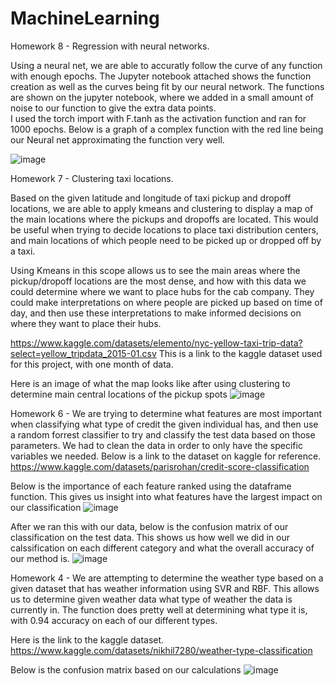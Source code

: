 # MachineLearning

Homework 8 - Regression with neural networks.  

  Using a neural net, we are able to accuratly follow the curve of any function with enough epochs. The Jupyter notebook attached shows the function creation as well as the curves being fit by our neural network. The functions are shown on the jupyter notebook, where we added in a small amount of noise to our function to give the extra data points.   
I used the torch import with F.tanh as the activation function and ran for 1000 epochs. Below is a graph of a complex function with the red line being our Neural net approximating the function very well.   

![image](https://github.com/user-attachments/assets/b7ef3669-24b0-4a96-997f-3b2a7bf4c6a5)

  
Homework 7 - Clustering taxi locations.   

  Based on the given latitude and longitude of taxi pickup and dropoff locations, we are able to apply kmeans and clustering to display a map of the main locations where the pickups and dropoffs are located. This would be useful when trying to decide locations to place taxi distribution centers, and main locations of which people need to be picked up or dropped off by a taxi.  

Using Kmeans in this scope allows us to see the main areas where the pickup/dropoff locations are the most dense, and how with this data we could determine where we want to place hubs for the cab company. They could make interpretations on where people are picked up based on time of day, and then use these interpretations to make informed decisions on where they want to place their hubs.  
  
  https://www.kaggle.com/datasets/elemento/nyc-yellow-taxi-trip-data?select=yellow_tripdata_2015-01.csv
  This is a link to the kaggle dataset used for this project, with one month of data.  

  Here is an image of what the map looks like after using clustering to determine main central locations of the pickup spots
  ![image](https://github.com/user-attachments/assets/f54dcc43-9b8f-4e51-9b6c-31c368d5d5c3)

  
Homework 6 - 
We are trying to determine what features are most important when classifying what type of credit the given individual has, and then use a random forrest classifier to try and classify the test data based on those parameters. We had to clean the data in order to only have the specific variables we needed. 
Below is a link to the dataset on kaggle for reference. 
https://www.kaggle.com/datasets/parisrohan/credit-score-classification

Below is the importance of each feature ranked using the dataframe function. This gives us insight into what features have the largest impact on our classification
![image](https://github.com/user-attachments/assets/919c1817-ebab-44d3-9d7d-480dbcde625a)

After we ran this with our data, below is the confusion matrix of our classification on the test data. This shows us how well we did in our calssification on each different category and what the overall accuracy of our method is. 
![image](https://github.com/user-attachments/assets/f8072dd5-7c47-4af7-8737-1c7951c8b7f9)

Homework 4 - 
We are attempting to determine the weather type based on a given dataset that has weather information using SVR and RBF. This allows us to determine given weather data what type of weather the data is currently in. The function does pretty well at determining what type it is, with 0.94 accuracy on each of our different types. 

Here is the link to the kaggle dataset. 
https://www.kaggle.com/datasets/nikhil7280/weather-type-classification

Below is the confusion matrix based on our calculations 
![image](https://github.com/user-attachments/assets/3957d2fc-8dd4-430a-9c0b-1ed56d7c0af5)

